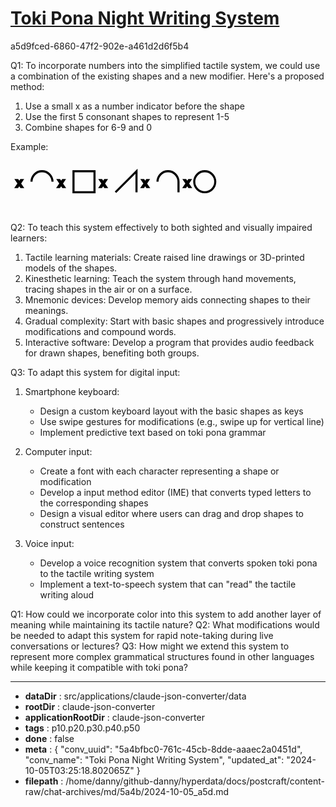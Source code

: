 # [Toki Pona Night Writing System](https://claude.ai/chat/5a4bfbc0-761c-45cb-8dde-aaaec2a0451d)

a5d9fced-6860-47f2-902e-a461d2d6f5b4

 Q1: To incorporate numbers into the simplified tactile system, we could use a combination of the existing shapes and a new modifier. Here's a proposed method:

1. Use a small x as a number indicator before the shape
2. Use the first 5 consonant shapes to represent 1-5
3. Combine shapes for 6-9 and 0

Example:

<antArtifact identifier="tactile-numbers" type="image/svg+xml" title="Tactile Numbers">
<svg viewBox="0 0 300 50" xmlns="http://www.w3.org/2000/svg">
  <g stroke="black" stroke-width="2" fill="none">
    <text x="5" y="25" font-size="12">x</text>
    <path d="M20,20 A10,10 0 0,1 40,20" /> <!-- 1 -->
    <text x="45" y="25" font-size="12">x</text>
    <rect x="60" y="10" width="20" height="20" /> <!-- 2 -->
    <text x="85" y="25" font-size="12">x</text>
    <path d="M100,30 L120,10 L120,30" /> <!-- 3 -->
    <text x="125" y="25" font-size="12">x</text>
    <path d="M140,20 A10,10 0 0,1 160,20 L160,30" /> <!-- 6 = 1+5 -->
    <text x="165" y="25" font-size="12">x</text>
    <circle cx="185" cy="20" r="10" /> <!-- 0 -->
  </g>
</svg>
</antArtifact>

Q2: To teach this system effectively to both sighted and visually impaired learners:

1. Tactile learning materials: Create raised line drawings or 3D-printed models of the shapes.
2. Kinesthetic learning: Teach the system through hand movements, tracing shapes in the air or on a surface.
3. Mnemonic devices: Develop memory aids connecting shapes to their meanings.
4. Gradual complexity: Start with basic shapes and progressively introduce modifications and compound words.
5. Interactive software: Develop a program that provides audio feedback for drawn shapes, benefiting both groups.

Q3: To adapt this system for digital input:

1. Smartphone keyboard:
   - Design a custom keyboard layout with the basic shapes as keys
   - Use swipe gestures for modifications (e.g., swipe up for vertical line)
   - Implement predictive text based on toki pona grammar

2. Computer input:
   - Create a font with each character representing a shape or modification
   - Develop a input method editor (IME) that converts typed letters to the corresponding shapes
   - Design a visual editor where users can drag and drop shapes to construct sentences

3. Voice input:
   - Develop a voice recognition system that converts spoken toki pona to the tactile writing system
   - Implement a text-to-speech system that can "read" the tactile writing aloud

Q1: How could we incorporate color into this system to add another layer of meaning while maintaining its tactile nature?
Q2: What modifications would be needed to adapt this system for rapid note-taking during live conversations or lectures?
Q3: How might we extend this system to represent more complex grammatical structures found in other languages while keeping it compatible with toki pona?

---

* **dataDir** : src/applications/claude-json-converter/data
* **rootDir** : claude-json-converter
* **applicationRootDir** : claude-json-converter
* **tags** : p10.p20.p30.p40.p50
* **done** : false
* **meta** : {
  "conv_uuid": "5a4bfbc0-761c-45cb-8dde-aaaec2a0451d",
  "conv_name": "Toki Pona Night Writing System",
  "updated_at": "2024-10-05T03:25:18.802065Z"
}
* **filepath** : /home/danny/github-danny/hyperdata/docs/postcraft/content-raw/chat-archives/md/5a4b/2024-10-05_a5d.md
